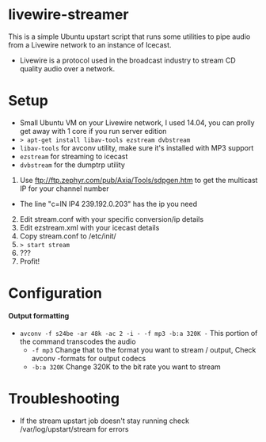 livewire-streamer
=================
This is a simple Ubuntu upstart script that runs some utilities to pipe audio from a Livewire network 
to an instance of Icecast.

* Livewire is a protocol used in the broadcast industry to stream CD quality audio over a network.


Setup
=====
* Small Ubuntu VM on your Livewire network, I used 14.04, you can prolly get away with 1 core if you run server edition
* `> apt-get install libav-tools ezstream dvbstream`
 * `libav-tools` for avconv utility, make sure it's installed with MP3 support
 * `ezstream` for streaming to icecast
 * `dvbstream` for the dumptrp utility


1. Use ftp://ftp.zephyr.com/pub/Axia/Tools/sdpgen.htm to get the multicast IP for your channel number
 * The line "c=IN IP4 239.192.0.203" has the ip you need
2. Edit stream.conf with your specific conversion/ip details
3. Edit ezstream.xml with your icecast details
4. Copy stream.conf to /etc/init/
5. `> start stream`
6. ???
7. Profit!

Configuration
=============
#### Output formatting
* `avconv -f s24be -ar 48k -ac 2 -i - -f mp3 -b:a 320K -` This portion of the command transcodes the audio 
  * `-f mp3` Change that to the format you want to stream / output, Check avconv -formats for output codecs
  * `-b:a 320K` Change 320K to the bit rate you want to stream

Troubleshooting
===============
* If the stream upstart job doesn't stay running check /var/log/upstart/stream for errors
